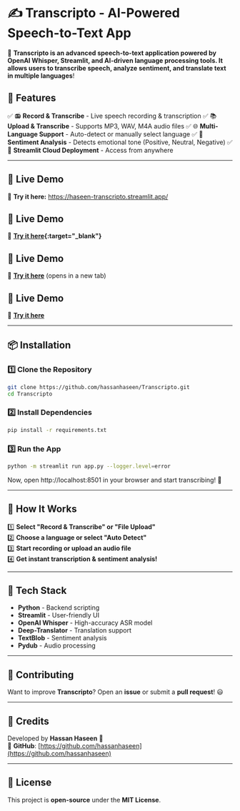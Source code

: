 # ✍️ Transcripto - AI-Powered Speech-to-Text App  

🚀 **Transcripto is an advanced speech-to-text application powered by OpenAI Whisper, Streamlit, and AI-driven language processing tools. It allows users to transcribe speech, analyze sentiment, and translate text in multiple languages**!  

## 🎯 Features  
✅ 📻 **Record & Transcribe** - Live speech recording & transcription
✅ 📚 **Upload & Transcribe** - Supports MP3, WAV, M4A audio files
✅ 🌐 **Multi-Language Support** - Auto-detect or manually select language
✅ 🚀 **Sentiment Analysis** - Detects emotional tone (Positive, Neutral, Negative)
✅ 🌟 **Streamlit Cloud Deployment** - Access from anywhere

---

## 🚀 Live Demo  
🔗 **Try it here:** https://haseen-transcripto.streamlit.app/

## 🚀 Live Demo  
🔗 **[Try it here](https://haseen-transcripto.streamlit.app/){:target="_blank"}**

## 🚀 Live Demo  
🔗 **[Try it here](https://haseen-transcripto.streamlit.app/)** (opens in a new tab)

## 🚀 Live Demo  
🔗 <a href="https://haseen-transcripto.streamlit.app/" target="_blank">**Try it here**</a>

---

## 📦 Installation  

### **1️⃣ Clone the Repository**  
```bash
git clone https://github.com/hassanhaseen/Transcripto.git
cd Transcripto
```
### **2️⃣ Install Dependencies**
```bash
pip install -r requirements.txt
```
### **3️⃣ Run the App**
```bash
python -m streamlit run app.py --logger.level=error
```
Now, open http://localhost:8501 in your browser and start transcribing! 🎤

---

## 📜 How It Works  

1️⃣ **Select "Record & Transcribe" or "File Upload"**  
2️⃣ **Choose a language or select "Auto Detect"**  
3️⃣ **Start recording or upload an audio file**  
4️⃣ **Get instant transcription & sentiment analysis!**  

---

## 🔧 Tech Stack  
- **Python** - Backend scripting
- **Streamlit** - User-friendly UI
- **OpenAI Whisper** - High-accuracy ASR model
- **Deep-Translator** - Translation support
- **TextBlob** - Sentiment analysis
- **Pydub** - Audio processing
---

## 📌 Contributing  
Want to improve **Transcripto**? Open an **issue** or submit a **pull request**! 😃  

---

## 🎤 Credits  
Developed by **Hassan Haseen** 🚀  
🔗 **GitHub**: [https://github.com/hassanhaseen](https://github.com/hassanhaseen)  

---

## 📝 License  
This project is **open-source** under the **MIT License**.  
